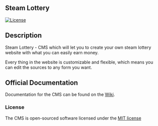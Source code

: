 ## Steam Lottery

[![License](https://poser.pugx.org/laravel/framework/license.svg)](https://packagist.org/packages/laravel/framework)

## Description

Steam Lottery - CMS which will let you to create your own steam lottery website with what you can easily earn money.

Every thing in the website is customizable and flexible, which means you can edit the sources to any form you want.

## Official Documentation

Documentation for the CMS can be found on the [Wiki](https://github.com/UltraShock98/SteamLotterry/wiki).

### License

The CMS is open-sourced software licensed under the [MIT license](http://opensource.org/licenses/MIT)
